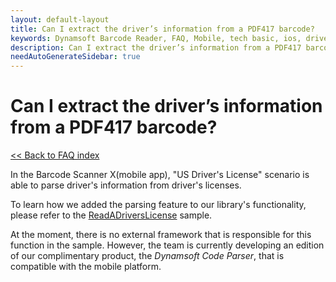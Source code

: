```yaml
---
layout: default-layout
title: Can I extract the driver’s information from a PDF417 barcode? 
keywords: Dynamsoft Barcode Reader, FAQ, Mobile, tech basic, ios, driver license, info
description: Can I extract the driver’s information from a PDF417 barcode?
needAutoGenerateSidebar: true
---
```


# Can I extract the driver’s information from a PDF417 barcode?

[<< Back to FAQ index](index.md)

In the Barcode Scanner X(mobile app), "US Driver's License" scenario is able to parse driver's information from driver's licenses.

To learn how we added the parsing feature to our library's functionality, please refer to the [ReadADriversLicense](../samples/drivers-license.md) sample.

At the moment, there is no external framework that is responsible for this function in the sample. However, the team is currently developing an edition of our complimentary product, the *Dynamsoft Code Parser*, that is compatible with the mobile platform.